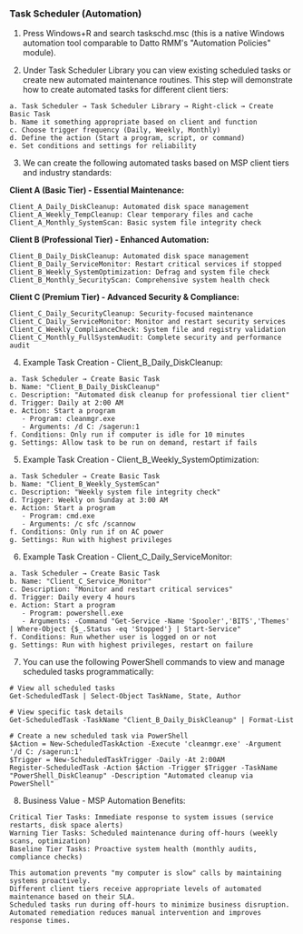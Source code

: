 ### Task Scheduler (Automation)
1. Press Windows+R and search taskschd.msc (this is a native Windows automation tool comparable to Datto RMM's "Automation Policies" module).

2. Under Task Scheduler Library you can view existing scheduled tasks or create new automated maintenance routines. This step will demonstrate how to create automated tasks for different client tiers:

```
a. Task Scheduler → Task Scheduler Library → Right-click → Create Basic Task
b. Name it something appropriate based on client and function
c. Choose trigger frequency (Daily, Weekly, Monthly)
d. Define the action (Start a program, script, or command)
e. Set conditions and settings for reliability
```

3. We can create the following automated tasks based on MSP client tiers and industry standards:

**Client A (Basic Tier) - Essential Maintenance:**
```
Client_A_Daily_DiskCleanup: Automated disk space management
Client_A_Weekly_TempCleanup: Clear temporary files and cache
Client_A_Monthly_SystemScan: Basic system file integrity check
```

**Client B (Professional Tier) - Enhanced Automation:**
```
Client_B_Daily_DiskCleanup: Automated disk space management
Client_B_Daily_ServiceMonitor: Restart critical services if stopped
Client_B_Weekly_SystemOptimization: Defrag and system file check
Client_B_Monthly_SecurityScan: Comprehensive system health check
```

**Client C (Premium Tier) - Advanced Security & Compliance:**
```
Client_C_Daily_SecurityCleanup: Security-focused maintenance
Client_C_Daily_ServiceMonitor: Monitor and restart security services
Client_C_Weekly_ComplianceCheck: System file and registry validation
Client_C_Monthly_FullSystemAudit: Complete security and performance audit
```

4. Example Task Creation - Client_B_Daily_DiskCleanup:
```
a. Task Scheduler → Create Basic Task
b. Name: "Client_B_Daily_DiskCleanup"
c. Description: "Automated disk cleanup for professional tier client"
d. Trigger: Daily at 2:00 AM
e. Action: Start a program
   - Program: cleanmgr.exe
   - Arguments: /d C: /sagerun:1
f. Conditions: Only run if computer is idle for 10 minutes
g. Settings: Allow task to be run on demand, restart if fails
```

5. Example Task Creation - Client_B_Weekly_SystemOptimization:
```
a. Task Scheduler → Create Basic Task
b. Name: "Client_B_Weekly_SystemScan"
c. Description: "Weekly system file integrity check"
d. Trigger: Weekly on Sunday at 3:00 AM
e. Action: Start a program
   - Program: cmd.exe
   - Arguments: /c sfc /scannow
f. Conditions: Only run if on AC power
g. Settings: Run with highest privileges
```

6. Example Task Creation - Client_C_Daily_ServiceMonitor:
```
a. Task Scheduler → Create Basic Task
b. Name: "Client_C_Service_Monitor"
c. Description: "Monitor and restart critical services"
d. Trigger: Daily every 4 hours
e. Action: Start a program
   - Program: powershell.exe
   - Arguments: -Command "Get-Service -Name 'Spooler','BITS','Themes' | Where-Object {$_.Status -eq 'Stopped'} | Start-Service"
f. Conditions: Run whether user is logged on or not
g. Settings: Run with highest privileges, restart on failure
```

7. You can use the following PowerShell commands to view and manage scheduled tasks programmatically:
```
# View all scheduled tasks
Get-ScheduledTask | Select-Object TaskName, State, Author

# View specific task details
Get-ScheduledTask -TaskName "Client_B_Daily_DiskCleanup" | Format-List

# Create a new scheduled task via PowerShell
$Action = New-ScheduledTaskAction -Execute 'cleanmgr.exe' -Argument '/d C: /sagerun:1'
$Trigger = New-ScheduledTaskTrigger -Daily -At 2:00AM
Register-ScheduledTask -Action $Action -Trigger $Trigger -TaskName "PowerShell_DiskCleanup" -Description "Automated cleanup via PowerShell"
```

8. Business Value - MSP Automation Benefits:
```
Critical Tier Tasks: Immediate response to system issues (service restarts, disk space alerts)
Warning Tier Tasks: Scheduled maintenance during off-hours (weekly scans, optimization)
Baseline Tier Tasks: Proactive system health (monthly audits, compliance checks)

This automation prevents "my computer is slow" calls by maintaining systems proactively.
Different client tiers receive appropriate levels of automated maintenance based on their SLA.
Scheduled tasks run during off-hours to minimize business disruption.
Automated remediation reduces manual intervention and improves response times.
```
